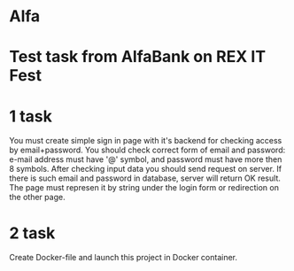 # Alfa
# Test task from AlfaBank on REX IT Fest
# 1 task
You must create simple sign in page with it's backend for checking access by email+password.
You should check correct form of email and password: e-mail address must have '@' symbol, and password must have more then 8 symbols.
After checking input data you should send request on server. If there is such email and password in database, server will return OK result. The page must represen it by string under the login form or redirection on the other page.


# 2 task
Create Docker-file and launch this project in Docker container.
